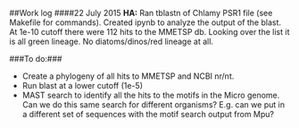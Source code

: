 ##Work log
####22 July 2015 
**HA:** Ran tblastn of Chlamy PSR1 file (see Makefile for commands). Created ipynb to analyze the output of the blast. At 1e-10 cutoff there were 112 hits to the MMETSP db. Looking over the list it is all green lineage. No diatoms/dinos/red lineage at all.



###To do:###
- Create a phylogeny of all hits to MMETSP and NCBI nr/nt. 
- Run blast at a lower cutoff (1e-5)
- MAST search to identify all the hits to the motifs in the Micro genome.  Can we do this same search for different organisms? E.g. can we put in a different set of sequences with the motif search output from Mpu? 



